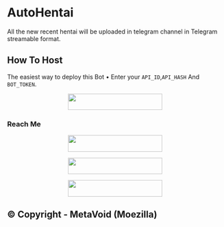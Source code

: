 # AutoHentai
All the new recent hentai will be uploaded in telegram channel in Telegram streamable format.

## How To Host
The easiest way to deploy this Bot
• Enter your ```API_ID```,```API_HASH``` And ```BOT_TOKEN```.
<p align="center"><a href="https://heroku.com/deploy?template=https://github.com/Moezilla/autohentai"> <img src="https://img.shields.io/badge/Deploy%20To%20Heroku-black?style=for-the-badge&logo=heroku" width="220" height="38.45"/></a></p>
 

### Reach Me

<p align="center"><a href="https://t.me/autohentai"> <img src="https://img.shields.io/badge/Auto%20Hentai-pink?style=for-the-badge" width="220" height="38.45"/></a></p>

<p align="center"><a href="https://t.me/metavoidsupport"> <img src="https://img.shields.io/badge/Meta%20Void%20Support-pink?style=for-the-badge" width="220" height="38.45"/></a></p>

<p align="center"><a href="https://t.me/metavoid"> <img src="https://img.shields.io/badge/Meta%20Void%20Channel-blue?style=for-the-badge" width="220" height="38.45"/></a></p>

## © Copyright - MetaVoid (Moezilla)
